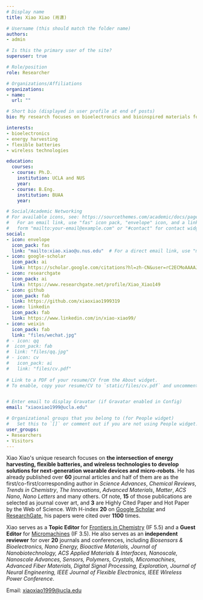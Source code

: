 ```yaml
---
# Display name
title: Xiao Xiao (肖潇)

# Username (this should match the folder name)
authors:
- admin

# Is this the primary user of the site?
superuser: true

# Role/position
role: Researcher

# Organizations/Affiliations
organizations:
- name: 
  url: ""

# Short bio (displayed in user profile at end of posts)
bio: My research focuses on bioelectronics and bioinspired materials for energy and healthcare applications.

interests:
- bioelectronics
- energy harvesting
- flexible batteries
- wireless technologies

education:
  courses:
  - course: Ph.D.
    institution: UCLA and NUS
    year: 
  - course: B.Eng.
    institution: BUAA
    year: 

# Social/Academic Networking
# For available icons, see: https://sourcethemes.com/academic/docs/page-builder/#icons
#   For an email link, use "fas" icon pack, "envelope" icon, and a link in the
#   form "mailto:your-email@example.com" or "#contact" for contact widget.
social:
- icon: envelope
  icon_pack: fas
  link: "mailto:xiao.xiao@u.nus.edu"  # For a direct email link, use "mailto:test@example.org".
- icon: google-scholar
  icon_pack: ai
  link: https://scholar.google.com/citations?hl=zh-CN&user=rC2ECMoAAAAJ
- icon: researchgate
  icon_pack: ai
  link: https://www.researchgate.net/profile/Xiao_Xiao149
- icon: github
  icon_pack: fab
  link: https://github.com/xiaoxiao1999319
- icon: linkedin
  icon_pack: fab
  link: https://www.linkedin.com/in/xiao-xiao99/
- icon: weixin
  icon_pack: fab
  link: "files/wechat.jpg"
# - icon: qq
#  icon_pack: fab
#  link: "files/qq.jpg"
# - icon: cv
#   icon_pack: ai
#   link: "files/cv.pdf"
  
# Link to a PDF of your resume/CV from the About widget.
# To enable, copy your resume/CV to `static/files/cv.pdf` and uncomment the lines below.


# Enter email to display Gravatar (if Gravatar enabled in Config)
email: "xiaoxiao1999@ucla.edu"

# Organizational groups that you belong to (for People widget)
#   Set this to `[]` or comment out if you are not using People widget.
user_groups:
- Researchers
- Visitors
---
```


Xiao Xiao's unique research focuses on **the intersection of energy harvesting, flexible batteries, and wireless technologies to develop solutions for next-generation wearable devices and micro-robots**. He has already published over **60** journal articles and half of them are as the first/co-first/corresponding author in *Science Advances*, *Chemical Reviews*, *Trends in Chemistry*, *The Innovations*, *Advanced Materials*, *Matter*, *ACS Nano*, *Nano Letters* and many others. Of note, **15** of those publications are selected as journal cover art, and **3** are Highly Cited Paper and Hot Paper by the Web of Science. With H-index **20** on [Google Scholar](https://scholar.google.com/citations?user=rC2ECMoAAAAJ) and [ResearchGate](https://www.researchgate.net/profile/Xiao_Xiao149), his papers were cited over **1100** times.

Xiao serves as a **Topic Editor** for [Frontiers in Chemistry](https://www.frontiersin.org/research-topics/43142/reviews-in-chemistry) (IF 5.5) and a **Guest Editor** for [Micromachines](https://www.mdpi.com/journal/micromachines/special_issues/Bioelectronics_Wearable_Devices_Sensing_Signal_Processing_and_Powering) (IF 3.5). He also serves as an **independent reviewer** for over **20** journals and conferences, including *Biosensors & Bioelectronics, Nano Energy, Bioactive Materials, Journal of Nanobiotechnology, ACS Applied Materials & Interfaces, Nanoscale, Nanoscale Advances, Sensors, Polymers, Crystals, Micromachines, Advanced Fiber Materials, Digital Signal Processing, Exploration, Journal of Neural Engineering, IEEE Journal of Flexible Electronics, IEEE Wireless Power Conference*.

Email: xiaoxiao1999@ucla.edu
